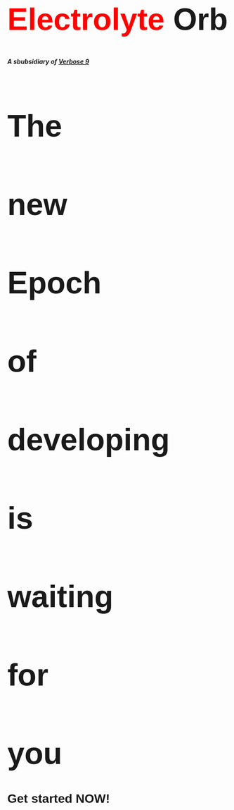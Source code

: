 <h1> <span class="red">Electrolyte</span> Orb </h1>

##### A sbubsidiary of [Verbose 9](https://verbose9.github.io/)

# The
# new
# Epoch
# of
# developing
# is
# waiting
# for
# you

## Get started NOW!

<style>

    @font-face {
    src: url('../fonts/Ailerons-Regular.otf');
    font-family: 'Ailerons';
}
h1, h2, h3 {font-family: 'Ailerons', sans-serif;}
h1 {
    font-size: 5em;
}
h2 {
    font-size: 2em;
}
h3 {
    font-size: 1em;
}
.red {
    color: red
}
</style>